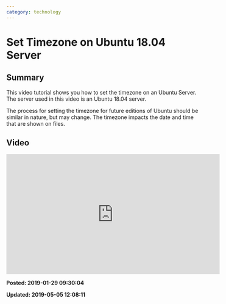 ```yaml
---
category: technology
---
```

# Set Timezone on Ubuntu 18.04 Server

## Summary

This video tutorial shows you how to set the timezone on an Ubuntu Server. The server used in this video is an Ubuntu 18.04 server.
 
The process for setting the timezone for future editions of Ubuntu should be similar in nature, but may change. The timezone impacts the date and time that are shown on files.

## Video 
 
<iframe width="560" height="315" src="https://www.youtube.com/embed/ykGutLw9FRU" frameborder="0" allow="autoplay; encrypted-media" allowfullscreen></iframe>
 
**Posted: 2019-01-29 09:30:04** 

**Updated: 2019-05-05 12:08:11** 

